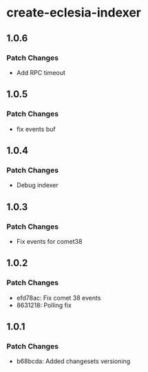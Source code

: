 # create-eclesia-indexer

## 1.0.6

### Patch Changes

- Add RPC timeout

## 1.0.5

### Patch Changes

- fix events buf

## 1.0.4

### Patch Changes

- Debug indexer

## 1.0.3

### Patch Changes

- Fix events for comet38

## 1.0.2

### Patch Changes

- efd78ac: Fix comet 38 events
- 8631218: Polling fix

## 1.0.1

### Patch Changes

- b68bcda: Added changesets versioning
